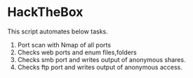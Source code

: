 # HackTheBox

This script automates below tasks.
  1. Port scan with Nmap of all ports
  2. Checks web ports and enum files,folders
  3. Checks smb port and writes output of anonymous shares.
  4. Checks ftp port and writes output of anonymous access.
